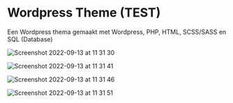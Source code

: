 # Wordpress Theme (TEST) 
Een Wordpress thema gemaakt met Wordpress, PHP, HTML, SCSS/SASS en SQL (Database)


![Screenshot 2022-09-13 at 11 31 30](https://user-images.githubusercontent.com/94444127/189866536-c82a81f3-fad1-4a7d-935e-b47c1a346c2e.png)

![Screenshot 2022-09-13 at 11 31 41](https://user-images.githubusercontent.com/94444127/189866553-639ea622-80d8-4ee1-9007-d233baad65d8.png)

![Screenshot 2022-09-13 at 11 31 46](https://user-images.githubusercontent.com/94444127/189866578-84c0c28d-7597-446c-a623-d99e3e22e7ba.png)

![Screenshot 2022-09-13 at 11 31 51](https://user-images.githubusercontent.com/94444127/189866593-66db8aec-2f16-4b2d-915e-328dc7f6936b.png)
